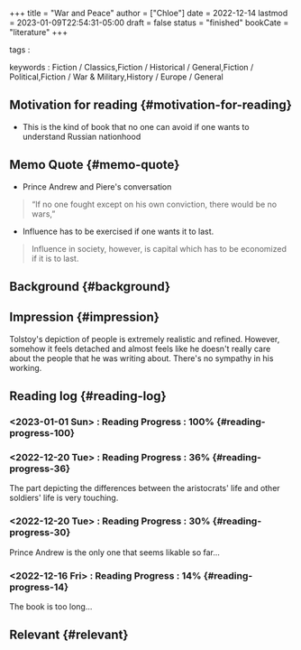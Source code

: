 +++
title = "War and Peace"
author = ["Chloe"]
date = 2022-12-14
lastmod = 2023-01-09T22:54:31-05:00
draft = false
status = "finished"
bookCate = "literature"
+++

tags
:


keywords
: Fiction / Classics,Fiction / Historical /
    General,Fiction / Political,Fiction / War &amp; Military,History /
    Europe / General


## Motivation for reading {#motivation-for-reading}

-   This is the kind of book that no one can avoid if one wants to
    understand Russian nationhood


## Memo Quote {#memo-quote}

-   Prince Andrew and Piere's conversation

> “If no one fought except on his own conviction, there would be no wars,”

-   Influence has to be exercised if one wants it to last.

> Influence in society, however, is capital which has to be economized
> if it is to last.


## Background {#background}


## Impression {#impression}

Tolstoy's depiction of people is extremely realistic and
refined. However, somehow it feels detached and almost feels like he
doesn't really care about the people that he was writing
about. There's no sympathy in his working.


## Reading log {#reading-log}


### <span class="timestamp-wrapper"><span class="timestamp">&lt;2023-01-01 Sun&gt; </span></span> : Reading Progress : 100% {#reading-progress-100}


### <span class="timestamp-wrapper"><span class="timestamp">&lt;2022-12-20 Tue&gt; </span></span> : Reading Progress : 36% {#reading-progress-36}

The part depicting the differences between the aristocrats' life and
other soldiers' life is very touching.


### <span class="timestamp-wrapper"><span class="timestamp">&lt;2022-12-20 Tue&gt; </span></span> : Reading Progress : 30% {#reading-progress-30}

Prince Andrew is the only one that seems likable so far...


### <span class="timestamp-wrapper"><span class="timestamp">&lt;2022-12-16 Fri&gt; </span></span> : Reading Progress : 14% {#reading-progress-14}

The book is too long...


## Relevant {#relevant}
